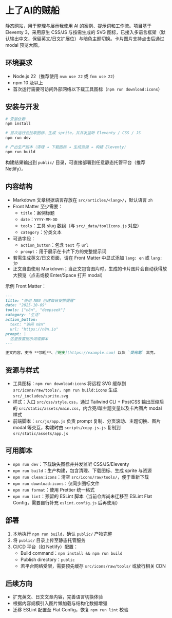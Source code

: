 # 上了AI的贼船

静态网站，用于整理与展示我使用 AI 的案例、提示词和工作流。项目基于 Eleventy 3，采用原生 CSS/JS 与按需生成的 SVG 图标，已接入多语言框架（默认输出中文，保留英文/日文扩展位）与暗色主题切换。卡片图片支持点击后通过 modal 预览大图。

## 环境要求

- Node.js 22（推荐使用 `nvm use 22` 或 `fnm use 22`）
- npm 10 及以上
- 首次运行需要可访问外部网络以下载工具图标（`npm run download:icons`）

## 安装与开发

```bash
# 安装依赖
npm install

# 首次运行会拉取图标、生成 sprite，并并发监听 Eleventy / CSS / JS
npm run dev

# 产出生产版本（清理 → 下载图标 → 生成资源 → 构建 Eleventy）
npm run build
```

构建结果输出到 `public/` 目录，可直接部署到任意静态托管平台（推荐 Netlify）。

## 内容结构

- Markdown 文章根据语言存放在 `src/articles/<lang>/`，默认语言 `zh`
- Front Matter 至少需要：
  - `title`：案例标题
  - `date`：`YYYY-MM-DD`
  - `tools`：工具 slug 数组（与 `src/_data/toolIcons.js` 对应）
  - `category`：分类文本
- 可选字段：
  - `action_button`：包含 `text` 与 `url`
  - `prompt`：用于展示在卡片下方的完整提示词
- 若需生成英文/日文页面，请在 Front Matter 中显式添加 `lang: en` 或 `lang: jp`
- 正文自由使用 Markdown；当正文包含图片时，生成的卡片图片会自动获得放大预览（点击或按 Enter/Space 打开 modal）

示例 Front Matter：

```md
---
title: "使用 N8N 创建每日安排提醒"
date: "2025-10-09"
tools: ["n8n", "deepseek"]
category: "生活"
action_button:
  text: "访问 n8n"
  url: "https://n8n.io"
prompt: |
  这里放置提示词或脚本
---

正文内容，支持 **加粗**、[链接](https://example.com) 以及 `荧光笔` 高亮。
```

## 资源与样式

- 工具图标：`npm run download:icons` 将远程 SVG 缓存到 `src/icons/raw/tools/`，`npm run build:icons` 生成 `src/_includes/sprite.svg`
- 样式：入口 `src/css/style.css`，通过 Tailwind CLI + PostCSS 输出压缩后的 `src/static/assets/main.css`，内含亮/暗主题变量以及卡片图片 modal 样式
- 前端脚本：`src/js/app.js` 负责 prompt 复制、分页滚动、主题切换、图片 modal 等交互，构建时由 `scripts/copy-js.js` 复制到 `src/static/assets/app.js`

## 可用脚本

- `npm run dev`：下载缺失图标并并发监听 CSS/JS/Eleventy
- `npm run build`：生产构建，包含清理、下载图标、生成 sprite 与资源
- `npm run clean:icons`：清空 `src/icons/raw/tools/`，便于重新下载
- `npm run download:icons`：仅同步图标文件
- `npm run format`：使用 Prettier 统一格式
- `npm run lint`：预留的 ESLint 脚本（当前仓库尚未迁移至 ESLint Flat Config，需要自行补充 `eslint.config.js` 后再使用）

## 部署

1. 本地执行 `npm run build`，确认 `public/` 产物完整
2. 将 `public/` 目录上传至静态托管服务
3. CI/CD 平台（如 Netlify）配置：
   - Build command：`npm install && npm run build`
   - Publish directory：`public`
   - 若平台网络受限，需要预先缓存 `src/icons/raw/tools/` 或放行相关 CDN

## 后续方向

- 扩充英文、日文文章内容，完善语言切换体验
- 根据内容规模引入图片懒加载与结构化数据增强
- 迁移 ESLint 配置至 Flat Config，恢复 `npm run lint` 校验

